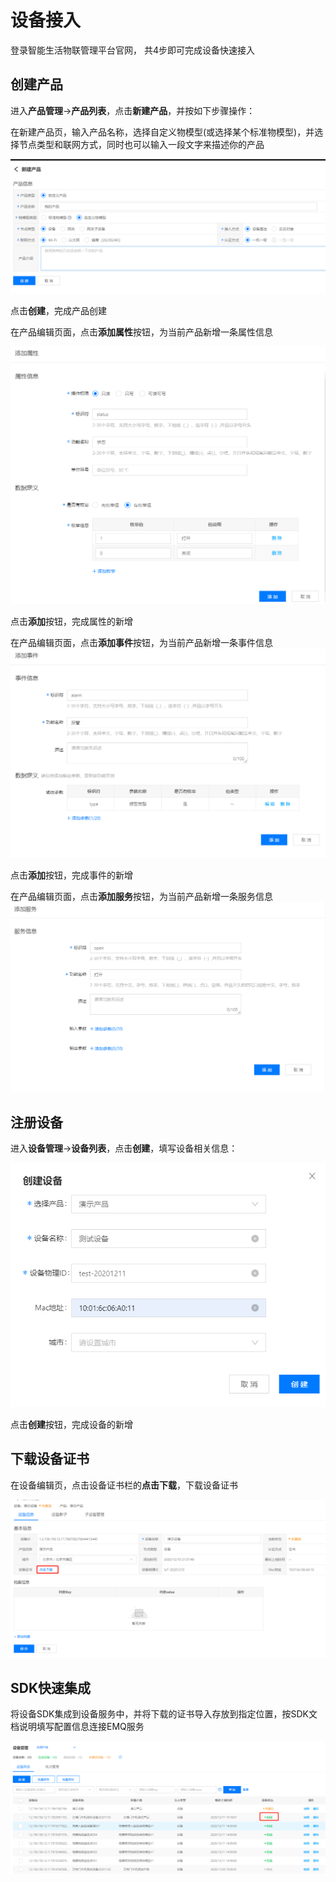 # 设备接入

登录智能生活物联管理平台官网， 共4步即可完成设备快速接入

## 创建产品

进入**产品管理**->**产品列表**，点击**新建产品**，并按如下步骤操作：

在新建产品页，输入产品名称，选择自定义物模型(或选择某个标准物模型)，并选择节点类型和联网方式，同时也可以输入一段文字来描述你的产品

![创建产品](../../../../image/IoT/IoT-Estate/Best-Practices/Create-Product.png)

点击**创建**，完成产品创建

在产品编辑页面，点击**添加属性**按钮，为当前产品新增一条属性信息

![添加属性](../../../../image/IoT/IoT-Estate/Best-Practices/Add-Property.png)

点击**添加**按钮，完成属性的新增

在产品编辑页面，点击**添加事件**按钮，为当前产品新增一条事件信息![添加事件](../../../../image/IoT/IoT-Estate/Best-Practices/Add-Event.png)

点击**添加**按钮，完成事件的新增

在产品编辑页面，点击**添加服务**按钮，为当前产品新增一条服务信息
![添加服务](../../../../image/IoT/IoT-Estate/Best-Practices/Add-Service.png)


## 注册设备

进入**设备管理**->**设备列表**，点击**创建**，填写设备相关信息：

![添加服务](../../../../image/IoT/IoT-Estate/Best-Practices/Create-Device.png)

点击**创建**按钮，完成设备的新增

## 下载设备证书

在设备编辑页，点击设备证书栏的**点击下载**，下载设备证书

![下载证书](../../../../image/IoT/IoT-Estate/Best-Practices/Download-File.png)

## SDK快速集成
将设备SDK集成到设备服务中，并将下载的证书导入存放到指定位置，按SDK文档说明填写配置信息连接EMQ服务

![设备上线](../../../../image/IoT/IoT-Estate/Best-Practices/Device-Online.png)

